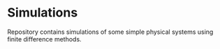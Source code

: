 # Simulations
Repository contains simulations of some simple physical systems using finite difference methods. 
